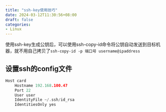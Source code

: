 ```yaml
---
title: "ssh-key使用技巧"
date: 2024-03-12T11:30:56+08:00
draft: false
categories: 
- Linux
---
```


使用ssh-key生成公钥后，可以使用ssh-copy-id命令将公钥自动发送到目标机器，就不用自己拷贝了`ssh-copy-id -p 端口号 username@ipaddress`

<!--more-->

## 设置ssh的config文件

```c
Host card
	Hostname 192.168.100.47
	Port 22
	User user
	IdentityFile ~/.ssh/id_rsa
	IdentitiesOnly yes
```

